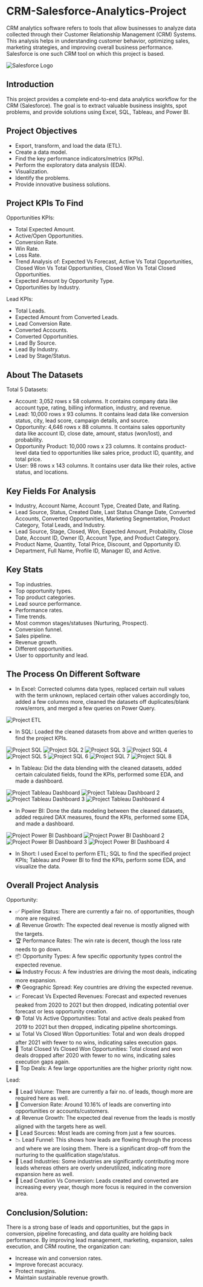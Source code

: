 # CRM-Salesforce-Analytics-Project
CRM analytics software refers to tools that allow businesses to analyze data collected through their Customer Relationship Management (CRM) Systems. This analysis helps in understanding customer behavior, optimizing sales, marketing strategies, and improving overall business performance. Salesforce is one such CRM tool on which this project is based.

![Salesforce Logo](https://github.com/user-attachments/assets/75c7bf0a-598c-4bb4-9280-e5d151ea08be)

## Introduction
This project provides a complete end-to-end data analytics workflow for the CRM (Salesforce). The goal is to extract valuable business insights, spot problems, and provide solutions using Excel, SQL, Tableau, and Power BI.

## Project Objectives
- Export, transform, and load the data (ETL).
- Create a data model.
- Find the key performance indicators/metrics (KPIs).
- Perform the exploratory data analysis (EDA).
- Visualization.
- Identify the problems.
- Provide innovative business solutions.

## Project KPIs To Find
Opportunities KPIs: 

- Total Expected Amount.
- Active/Open Opportunities.
- Conversion Rate.
- Win Rate.
- Loss Rate.
- Trend Analysis of: Expected Vs Forecast, Active Vs Total Opportunities, Closed Won Vs Total Opportunities, Closed Won Vs Total Closed Opportunities.
- Expected Amount by Opportunity Type.
- Opportunities by Industry.

Lead KPIs: 

- Total Leads.
- Expected Amount from Converted Leads. 
- Lead Conversion Rate.
- Converted Accounts.
- Converted Opportunities.
- Lead By Source.
- Lead By Industry.
- Lead by Stage/Status.

## About The Datasets
Total 5 Datasets:

- Account: 3,052 rows x 58 columns. It contains company data like account type, rating, billing information, industry, and revenue.
- Lead: 10,000 rows x 93 columns. It contains lead data like conversion status, city, lead score, campaign details, and source.
- Opportunity: 4,646 rows x 88 columns. It contains sales opportunity data like account ID, close date, amount, status (won/lost), and probability.
- Opportunity Product: 10,000 rows x 23 columns. It contains product-level data tied to opportunities like sales price, product ID, quantity, and total price.
- User: 98 rows x 143 columns. It contains user data like their roles, active status, and locations.

## Key Fields For Analysis
- Industry, Account Name, Account Type, Created Date, and Rating.
- Lead Source, Status, Created Date, Last Status Change Date, Converted Accounts, Converted Opportunities, Marketing Segmentation, Product Category, Total Leads, and Industry.
- Lead Source, Stage, Closed, Won, Expected Amount, Probability, Close Date, Account ID, Owner ID, Account Type, and Product Category.
- Product Name, Quantity, Total Price, Discount, and Opportunity ID.
- Department, Full Name, Profile ID, Manager ID, and Active.

## Key Stats
- Top industries.
- Top opportunity types. 
- Top product categories.
- Lead source performance.
- Performance rates.
- Time trends.
- Most common stages/statuses (Nurturing, Prospect).
- Conversion funnel.
- Sales pipeline.
- Revenue growth.
- Different opportunities.
- User to opportunity and lead.

## The Process On Different Software
- In Excel: Corrected columns data types, replaced certain null values with the term unknown, replaced certain other values accordingly too, added a few columns more, cleaned the datasets off duplicates/blank rows/errors, and merged a few queries on Power Query.

![Project ETL](https://github.com/user-attachments/assets/7225b782-f0c6-4373-909b-5d10fabbdce9)

- In SQL: Loaded the cleaned datasets from above and written queries to find the project KPIs.

![Project SQL](https://github.com/user-attachments/assets/b52a19ab-b504-4bbd-8940-327ce5a6fc60)
![Project SQL 2](https://github.com/user-attachments/assets/4380e5d3-d230-4ea9-bc17-e67000813a30)
![Project SQL 3](https://github.com/user-attachments/assets/abfabefc-2398-4187-a45b-4063e4252d61)
![Project SQL 4](https://github.com/user-attachments/assets/ce03e4f4-7586-4177-9928-4c8a980ad58d)
![Project SQL 5](https://github.com/user-attachments/assets/339a5b30-a759-49c8-86c8-4bfe21ce140c)
![Project SQL 6](https://github.com/user-attachments/assets/ecfaa2c0-27ec-4b61-9aea-d514c175aa00)
![Project SQL 7](https://github.com/user-attachments/assets/d2dadc73-a642-43af-a63c-79980383e8a4)
![Project SQL 8](https://github.com/user-attachments/assets/b3fef9a0-d00b-4c38-82b8-881ff7807bd9)

- In Tableau: Did the data blending with the cleaned datasets, added certain calculated fields, found the KPIs, performed some EDA, and made a dashboard.

![Project Tableau Dashboard](https://github.com/user-attachments/assets/f6954b2b-0004-4236-9702-de16b5b64fa7)
![Project Tableau Dashboard 2](https://github.com/user-attachments/assets/0515f325-7fa3-4854-a0fd-8c82a3b41310)
![Project Tableau Dashboard 3](https://github.com/user-attachments/assets/8c3b7e1b-0bcc-477d-9f49-99e054ccfa18)
![Project Tableau Dashboard 4](https://github.com/user-attachments/assets/5e47aa5e-9992-486e-853c-f92cb18eaa8d)

- In Power BI: Done the data modeling between the cleaned datasets, added required DAX measures, found the KPIs, performed some EDA, and made a dashboard.

![Project Power BI Dashboard](https://github.com/user-attachments/assets/67c205a4-88a8-484c-a545-444d161560ab)
![Project Power BI Dashboard 2](https://github.com/user-attachments/assets/fb67d4b5-aa37-4149-9024-29e000c36ed2)
![Project Power BI Dashboard 3](https://github.com/user-attachments/assets/16203792-592c-4a64-b536-f9f09ecb5390)
![Project Power BI Dashboard 4](https://github.com/user-attachments/assets/8507b9f8-6598-4786-b9b7-363848fca2a4)

- In Short: I used Excel to perform ETL; SQL to find the specified project KPIs; Tableau and Power BI to find the KPIs, perform some EDA, and visualize the data.

## Overall Project Analysis
Opportunity:

- ✅ Pipeline Status: There are currently a fair no. of opportunities, though more are required.
- 💰 Revenue Growth: The expected deal revenue is mostly aligned with the targets.
- 🏆 Performance Rates: The win rate is decent, though the loss rate needs to go down.
- 📦 Opportunity Types: A few specific opportunity types control the expected revenue.
- 🏭 Industry Focus: A few industries are driving the most deals, indicating more expansion.
- 🌍 Geographic Spread: Key countries are driving the expected revenue.
- 📈 Forecast Vs Expected Revenues: Forecast and expected revenues peaked from 2020 to 2021 but then dropped, indicating potential over forecast or less opportunity creation.
- 🟢 Total Vs Active Opportunities: Total and active deals peaked from 2019 to 2021 but then dropped, indicating pipeline shortcomings.
- 📊 Total Vs Closed Won Opportunities: Total and won deals dropped after 2021 with fewer to no wins, indicating sales execution gaps.
- 🎯 Total Closed Vs Closed Won Opportunities: Total closed and won deals dropped after 2020 with fewer to no wins, indicating sales execution gaps again.
- 🥇 Top Deals: A few large opportunities are the higher priority right now.

Lead:

- 🔢 Lead Volume: There are currently a fair no. of leads, though more are required here as well.
- 🔄 Conversion Rate: Around 10.16% of leads are converting into opportunities or accounts/customers.
- 💰 Revenue Growth: The expected deal revenue from the leads is mostly aligned with the targets here as well.
- 📣 Lead Sources: Most leads are coming from just a few sources.
- 📉 Lead Funnel: This shows how leads are flowing through the process and where we are losing them. There is a significant drop-off from the nurturing to the qualification stage/status.
- 🧭 Lead Industries: Some industries are significantly contributing more leads whereas others are overly underutilized, indicating more expansion here as well.
- 🎯 Lead Creation Vs Conversion: Leads created and converted are increasing every year, though more focus is required in the conversion area.

## Conclusion/Solution:
There is a strong base of leads and opportunities, but the gaps in conversion, pipeline forecasting, and data quality are holding back performance. By improving lead management, marketing, expansion, sales execution, and CRM routine, the organization can:

- Increase win and conversion rates.
- Improve forecast accuracy.
- Protect margins.
- Maintain sustainable revenue growth.
